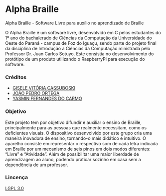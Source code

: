 # Alpha Braille
Alpha Braille - Software Livre para auxílio no aprendizado de Braille

O Alpha Braille é um software livre, desenvolvido em C pelos estudantes do 1º ano do bachalerado de Ciências da Computação
da Universidade do Oeste do Paraná - campus de Foz do Iguaçu, sendo parte do projeto final da disciplina de Introdução
a Ciências da Computação ministrada pelo Professor Dr. Juan Carlos Sotuyo. Este consistia no desenvolvimento do protótipo
de um produto utilizando o RaspberryPi para execução do software.

### Créditos

- [GISELE VITÓRIA CASSUBOSKI](https://github.com/GiseleVitoria)
- [JOÃO PEDRO ORTEGA](https://github.com/JPOrtegaa)
- [YASMIN FERNANDES DO CARMO](https://github.com/yasmin-f) 

### Objetivo

Este projeto tem por objetivo difundir e auxiliar o ensino de Braille, principalmente para as pessoas que realmente necessitam,
como os deficientes visuais. O dispositivo desenvolvido por este grupo cria uma maneira inovadora de ensino, tornando-o mais
didático e intuitivo. O aparelho consiste em representar o respectivo som de cada letra indicada em Braille por um mecanismo
de seis pinos em dois modos diferentes: “Livre” e “Atividade”. Além de possibilitar uma maior liberdade de aprendizagem ao
aluno, podendo praticar sozinho em casa sem a dependência de um professor.  

### Lincença

[LGPL 3.0](https://github.com/yasmin-f/alpha-braille/blob/master/License.md)
